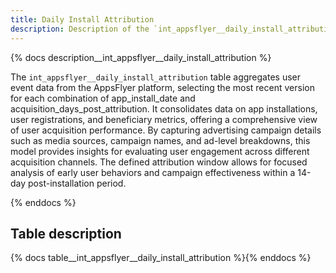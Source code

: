 ```yaml
---
title: Daily Install Attribution
description: Description of the `int_appsflyer__daily_install_attribution` table.
---
```


{% docs description__int_appsflyer__daily_install_attribution %}

The `int_appsflyer__daily_install_attribution` table aggregates user event data from the AppsFlyer platform, selecting the most recent version for each combination of app_install_date and acquisition_days_post_attribution. It consolidates data on app installations, user registrations, and beneficiary metrics, offering a comprehensive view of user acquisition performance. By capturing advertising campaign details such as media sources, campaign names, and ad-level breakdowns, this model provides insights for evaluating user engagement across different acquisition channels. The defined attribution window allows for focused analysis of early user behaviors and campaign effectiveness within a 14-day post-installation period.


{% enddocs %}

## Table description

{% docs table__int_appsflyer__daily_install_attribution %}{% enddocs %}
